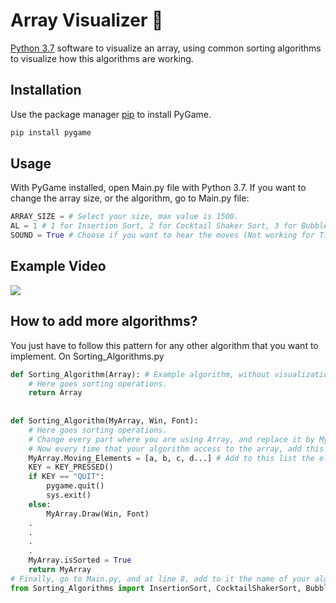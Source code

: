 # Array Visualizer 🍭
[Python 3.7](https://www.python.org/) software to visualize an array, using common sorting algorithms to visualize how this algorithms are working.
## Installation

Use the package manager [pip](https://pip.pypa.io/en/stable/) to install PyGame.

```bash
pip install pygame
```

## Usage
With PyGame installed, open Main.py file with Python 3.7.
If you want to change the array size, or the algorithm, go to Main.py file:
```python
ARRAY_SIZE = # Select your size, max value is 1500.
AL = 1 # 1 for Insertion Sort, 2 for Cocktail Shaker Sort, 3 for Bubble Sort and 4 for Tim Sort.
SOUND = True # Choose if you want to hear the moves (Not working for Tim Sort).
```

## Example Video
![](Video-Examples/README%20GIF.gif)

## How to add more algorithms?
You just have to follow this pattern for any other algorithm that you want to implement.
On Sorting_Algorithms.py
```python
def Sorting_Algorithm(Array): # Example algorithm, without visualization.
    # Here goes sorting operations.
    return Array
    
    
def Sorting_Algorithm(MyArray, Win, Font):
    # Here goes sorting operations.
    # Change every part where you are using Array, and replace it by MyArray.Array. (Except return).
    # Now every time that your algorithm access to the array, add this code, to visualize the changes:
    MyArray.Moving_Elements = [a, b, c, d...] # Add to this list the elements that your moving on this step.
    KEY = KEY_PRESSED()
    if KEY == "QUIT":
        pygame.quit()
        sys.exit()
    else:
        MyArray.Draw(Win, Font)
    .
    .
    .
    .
    MyArray.isSorted = True
    return MyArray
# Finally, go to Main.py, and at line 8, add to it the name of your algoritm.
from Sorting_Algorithms import InsertionSort, CocktailShakerSort, BubbleSort, TimSort, Sorting_Algorithm
```
